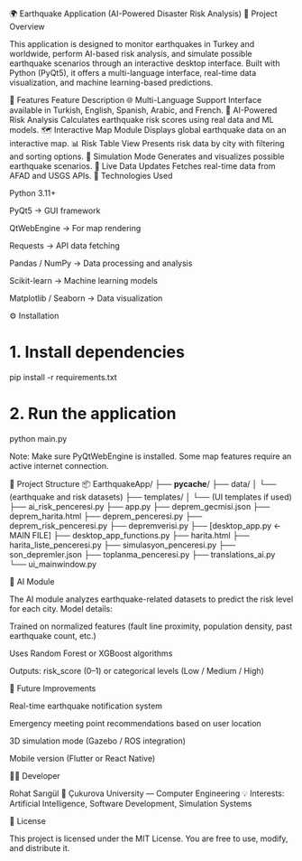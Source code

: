 🌍 Earthquake Application (AI-Powered Disaster Risk Analysis)
📘 Project Overview

This application is designed to monitor earthquakes in Turkey and worldwide, perform AI-based risk analysis, and simulate possible earthquake scenarios through an interactive desktop interface.
Built with Python (PyQt5), it offers a multi-language interface, real-time data visualization, and machine learning-based predictions.

🚀 Features
Feature	Description
🌐 Multi-Language Support	Interface available in Turkish, English, Spanish, Arabic, and French.
🧠 AI-Powered Risk Analysis	Calculates earthquake risk scores using real data and ML models.
🗺️ Interactive Map Module	Displays global earthquake data on an interactive map.
📊 Risk Table View	Presents risk data by city with filtering and sorting options.
🔄 Simulation Mode	Generates and visualizes possible earthquake scenarios.
💾 Live Data Updates	Fetches real-time data from AFAD and USGS APIs.
🧩 Technologies Used

Python 3.11+

PyQt5 → GUI framework

QtWebEngine → For map rendering

Requests → API data fetching

Pandas / NumPy → Data processing and analysis

Scikit-learn → Machine learning models

Matplotlib / Seaborn → Data visualization

⚙️ Installation
# 1. Install dependencies
pip install -r requirements.txt

# 2. Run the application
python main.py


Note: Make sure PyQtWebEngine is installed.
Some map features require an active internet connection.

📁 Project Structure
📦 EarthquakeApp/
├── __pycache__/
├── data/
│   └── (earthquake and risk datasets)
├── templates/
│   └── (UI templates if used)
├── ai_risk_penceresi.py
├── app.py
├── deprem_gecmisi.json
├── deprem_harita.html
├── deprem_penceresi.py
├── deprem_risk_penceresi.py
├── depremverisi.py
├── [desktop_app.py  ← MAIN FILE]
├── desktop_app_functions.py
├── harita.html
├── harita_liste_penceresi.py
├── simulasyon_penceresi.py
├── son_depremler.json
├── toplanma_penceresi.py
├── translations_ai.py
└── ui_mainwindow.py

🤖 AI Module

The AI module analyzes earthquake-related datasets to predict the risk level for each city.
Model details:

Trained on normalized features (fault line proximity, population density, past earthquake count, etc.)

Uses Random Forest or XGBoost algorithms

Outputs: risk_score (0–1) or categorical levels (Low / Medium / High)

🧭 Future Improvements

 Real-time earthquake notification system

 Emergency meeting point recommendations based on user location

 3D simulation mode (Gazebo / ROS integration)

 Mobile version (Flutter or React Native)

👨‍💻 Developer

Rohat Sarıgül
📍 Çukurova University — Computer Engineering
💡 Interests: Artificial Intelligence, Software Development, Simulation Systems

📜 License

This project is licensed under the MIT License.
You are free to use, modify, and distribute it.

